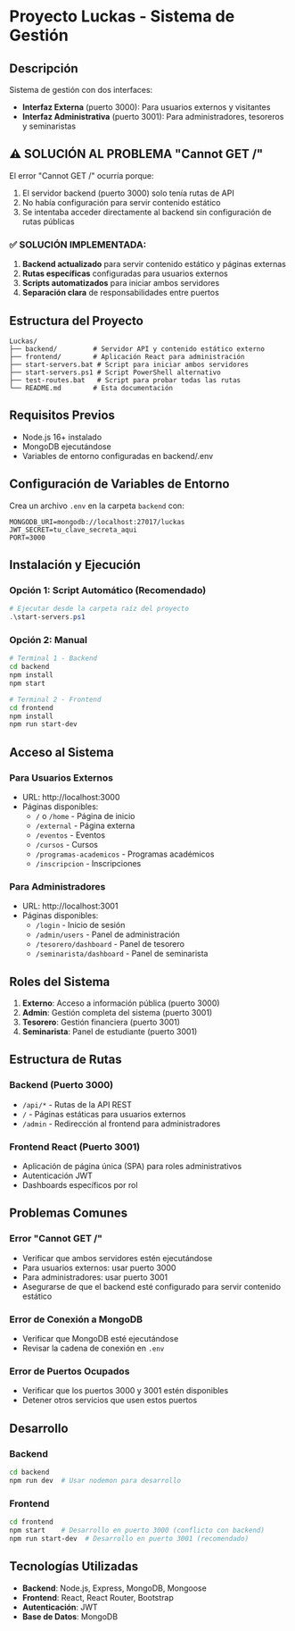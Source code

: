 # Proyecto Luckas - Sistema de Gestión

## Descripción
Sistema de gestión con dos interfaces:
- **Interfaz Externa** (puerto 3000): Para usuarios externos y visitantes
- **Interfaz Administrativa** (puerto 3001): Para administradores, tesoreros y seminaristas

## ⚠️ SOLUCIÓN AL PROBLEMA "Cannot GET /"

El error "Cannot GET /" ocurría porque:
1. El servidor backend (puerto 3000) solo tenía rutas de API
2. No había configuración para servir contenido estático
3. Se intentaba acceder directamente al backend sin configuración de rutas públicas

### ✅ SOLUCIÓN IMPLEMENTADA:
1. **Backend actualizado** para servir contenido estático y páginas externas
2. **Rutas específicas** configuradas para usuarios externos
3. **Scripts automatizados** para iniciar ambos servidores
4. **Separación clara** de responsabilidades entre puertos

## Estructura del Proyecto
```
Luckas/
├── backend/         # Servidor API y contenido estático externo
├── frontend/        # Aplicación React para administración
├── start-servers.bat # Script para iniciar ambos servidores
├── start-servers.ps1 # Script PowerShell alternativo
├── test-routes.bat   # Script para probar todas las rutas
└── README.md        # Esta documentación
```

## Requisitos Previos
- Node.js 16+ instalado
- MongoDB ejecutándose
- Variables de entorno configuradas en backend/.env

## Configuración de Variables de Entorno
Crea un archivo `.env` en la carpeta `backend` con:
```
MONGODB_URI=mongodb://localhost:27017/luckas
JWT_SECRET=tu_clave_secreta_aqui
PORT=3000
```

## Instalación y Ejecución

### Opción 1: Script Automático (Recomendado)
```powershell
# Ejecutar desde la carpeta raíz del proyecto
.\start-servers.ps1
```

### Opción 2: Manual
```bash
# Terminal 1 - Backend
cd backend
npm install
npm start

# Terminal 2 - Frontend  
cd frontend
npm install
npm run start-dev
```

## Acceso al Sistema

### Para Usuarios Externos
- URL: http://localhost:3000
- Páginas disponibles:
  - `/` o `/home` - Página de inicio
  - `/external` - Página externa
  - `/eventos` - Eventos
  - `/cursos` - Cursos
  - `/programas-academicos` - Programas académicos
  - `/inscripcion` - Inscripciones

### Para Administradores
- URL: http://localhost:3001
- Páginas disponibles:
  - `/login` - Inicio de sesión
  - `/admin/users` - Panel de administración
  - `/tesorero/dashboard` - Panel de tesorero
  - `/seminarista/dashboard` - Panel de seminarista

## Roles del Sistema
1. **Externo**: Acceso a información pública (puerto 3000)
2. **Admin**: Gestión completa del sistema (puerto 3001)
3. **Tesorero**: Gestión financiera (puerto 3001)
4. **Seminarista**: Panel de estudiante (puerto 3001)

## Estructura de Rutas

### Backend (Puerto 3000)
- `/api/*` - Rutas de la API REST
- `/` - Páginas estáticas para usuarios externos
- `/admin` - Redirección al frontend para administradores

### Frontend React (Puerto 3001)
- Aplicación de página única (SPA) para roles administrativos
- Autenticación JWT
- Dashboards específicos por rol

## Problemas Comunes

### Error "Cannot GET /"
- Verificar que ambos servidores estén ejecutándose
- Para usuarios externos: usar puerto 3000
- Para administradores: usar puerto 3001
- Asegurarse de que el backend esté configurado para servir contenido estático

### Error de Conexión a MongoDB
- Verificar que MongoDB esté ejecutándose
- Revisar la cadena de conexión en `.env`

### Error de Puertos Ocupados
- Verificar que los puertos 3000 y 3001 estén disponibles
- Detener otros servicios que usen estos puertos

## Desarrollo

### Backend
```bash
cd backend
npm run dev  # Usar nodemon para desarrollo
```

### Frontend
```bash
cd frontend
npm start    # Desarrollo en puerto 3000 (conflicto con backend)
npm run start-dev  # Desarrollo en puerto 3001 (recomendado)
```

## Tecnologías Utilizadas
- **Backend**: Node.js, Express, MongoDB, Mongoose
- **Frontend**: React, React Router, Bootstrap
- **Autenticación**: JWT
- **Base de Datos**: MongoDB
